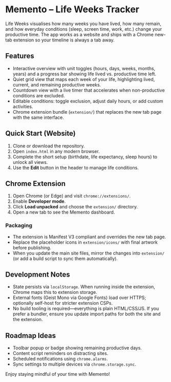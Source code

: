 # Memento – Life Weeks Tracker

Life Weeks visualises how many weeks you have lived, how many remain, and how everyday conditions (sleep, screen time, work, etc.) change your productive time. The app works as a website and ships with a Chrome new-tab extension so your timeline is always a tab away.

## Features
- Interactive overview with unit toggles (hours, days, weeks, months, years) and a progress bar showing life lived vs. productive time left.
- Quiet grid view that maps each week of your life, highlighting lived, current, and remaining productive weeks.
- Countdown view with a live timer that accelerates when non-productive conditions are excluded.
- Editable conditions: toggle exclusion, adjust daily hours, or add custom activities.
- Chrome extension bundle (`extension/`) that replaces the new tab page with the same interface.

## Quick Start (Website)
1. Clone or download the repository.
2. Open `index.html` in any modern browser.
3. Complete the short setup (birthdate, life expectancy, sleep hours) to unlock all views.
4. Use the **Edit** button in the header to manage life conditions.

## Chrome Extension
1. Open Chrome (or Edge) and visit `chrome://extensions/`.
2. Enable **Developer mode**.
3. Click **Load unpacked** and choose the `extension/` directory.
4. Open a new tab to see the Memento dashboard.

### Packaging
- The extension is Manifest V3 compliant and overrides the new tab page.
- Replace the placeholder icons in `extension/icons/` with final artwork before publishing.
- When you update the main site files, mirror the changes into `extension/` (or add a build script to sync them automatically).

## Development Notes
- State persists via `localStorage`. When running inside the extension, Chrome maps this to extension storage.
- External fonts (Geist Mono via Google Fonts) load over HTTPS; optionally self-host for stricter extension CSPs.
- No build tooling is required—everything is plain HTML/CSS/JS. If you prefer a bundler, ensure you update import paths for both the site and the extension.

## Roadmap Ideas
- Toolbar popup or badge showing remaining productive days.
- Content script reminders on distracting sites.
- Scheduled notifications using `chrome.alarms`.
- Sync settings to multiple devices via `chrome.storage.sync`.

Enjoy staying mindful of your time with Memento!
